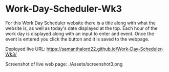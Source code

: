 # Work-Day-Scheduler-Wk3
For this Work Day Scheduler website there is a title along with what the website is, as well as today's date displayed at the top.
Each hour of the work day is displayed along with an input to enter and event.
Once the event is entered you click the button and it is saved to the webpage. 

Deployed live URL:
https://samanthalord22.github.io/Work-Day-Scheduler-Wk3/

Screenshot of live web page:
./Assets/screenshot3.png